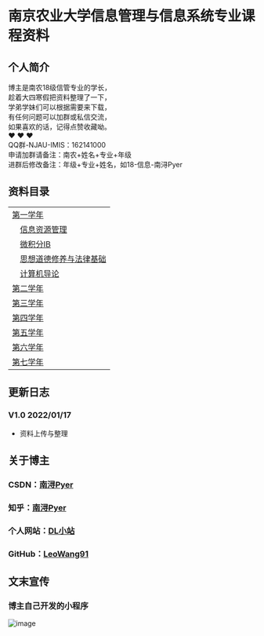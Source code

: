# 南京农业大学信息管理与信息系统专业课程资料


## 个人简介

博主是南农18级信管专业的学长，<br/>
趁着大四寒假把资料整理了一下，<br/>
学弟学妹们可以根据需要来下载，<br/>
有任何问题可以加群或私信交流，<br/>
如果喜欢的话，记得点赞收藏呦。<br/>
❤ ❤ ❤<br/>
QQ群-NJAU-IMIS：162141000<br/>
申请加群请备注：南农+姓名+专业+年级<br/>
进群后修改备注：年级+专业+姓名，如18-信息-南浔Pyer


## 资料目录

<table>
<tr><td ><a href="https://github.com/LeoWang91/NJAU-IMIS/tree/main/%E7%AC%AC%E4%B8%80%E5%AD%A6%E5%B9%B4">第一学年</a></td></tr>
  <tr><td>&emsp;<a href="https://github.com/LeoWang91/NJAU-IMIS/tree/main/%E7%AC%AC%E4%B8%80%E5%AD%A6%E5%B9%B4/%E4%BF%A1%E6%81%AF%E8%B5%84%E6%BA%90%E7%AE%A1%E7%90%86">信息资源管理</a></td></tr>
  <tr><td>&emsp;<a href="https://github.com/LeoWang91/NJAU-IMIS/tree/main/%E7%AC%AC%E4%B8%80%E5%AD%A6%E5%B9%B4/%E5%BE%AE%E7%A7%AF%E5%88%86%E2%85%A0B">微积分ⅠB</a></td></tr>
  <tr><td>&emsp;<a href="https://github.com/LeoWang91/NJAU-IMIS/tree/main/%E7%AC%AC%E4%B8%80%E5%AD%A6%E5%B9%B4/%E6%80%9D%E6%83%B3%E9%81%93%E5%BE%B7%E4%BF%AE%E5%85%BB%E4%B8%8E%E6%B3%95%E5%BE%8B%E5%9F%BA%E7%A1%80">思想道德修养与法律基础</a></td></tr>
  <tr><td>&emsp;<a href="https://github.com/LeoWang91/NJAU-IMIS/tree/main/%E7%AC%AC%E4%B8%80%E5%AD%A6%E5%B9%B4/%E8%AE%A1%E7%AE%97%E6%9C%BA%E5%AF%BC%E8%AE%BA">计算机导论</a></td></tr>
  
<tr><td ><a href="#">第二学年</a></td></tr>
  
<tr><td ><a href="#">第三学年</a></td></tr>
  
<tr><td ><a href="#">第四学年</a></td></tr>
  
<tr><td ><a href="#">第五学年</a></td></tr>
  
<tr><td ><a href="#">第六学年</a></td></tr>
  
<tr><td ><a href="#">第七学年</a></td></tr>
</table>


## 更新日志

### V1.0 2022/01/17
* 资料上传与整理


## 关于博主

### CSDN：[南浔Pyer](https://blog.csdn.net/qq_45538469)<br/>
### 知乎：[南浔Pyer](https://www.zhihu.com/people/mo-chen-42-54)<br/>
### 个人网站：[DL小站](https://www.idalei.top/)<br/>
### GitHub：[LeoWang91](https://github.com/LeoWang91)<br/>


## 文末宣传

### 博主自己开发的小程序
![image](https://user-images.githubusercontent.com/60532543/149790326-837fc477-a296-4a30-afd1-8a78ac050687.png)

